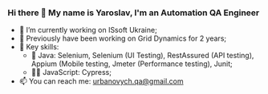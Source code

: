 ### Hi there 👋 My name is Yaroslav, I'm an Automation QA Engineer

- 🔭 I’m currently working on ISsoft Ukraine;
- 🤌 Previously have been working on Grid Dynamics for 2 years;
- 🧠 Key skills:
  - 🥷 Java: Selenium, Selenium (UI Testing), RestAssured (API testing), Appium (Mobile testing, Jmeter (Performance testing), Junit;
  - 🦹‍♂️ JavaScript: Cypress;
- 📫 You can reach me: urbanovych.qa@gmail.com


<!--
**Urbanovych/Urbanovych** is a ✨ _special_ ✨ repository because its `README.md` (this file) appears on your GitHub profile.

Here are some ideas to get you started:

- 🔭 I’m currently working on ...
- 🌱 I’m currently learning ...
- 👯 I’m looking to collaborate on ...
- 🤔 I’m looking for help with ...
- 💬 Ask me about ...
- 📫 How to reach me: ...
- 😄 Pronouns: ...
- ⚡ Fun fact: ...
-->
